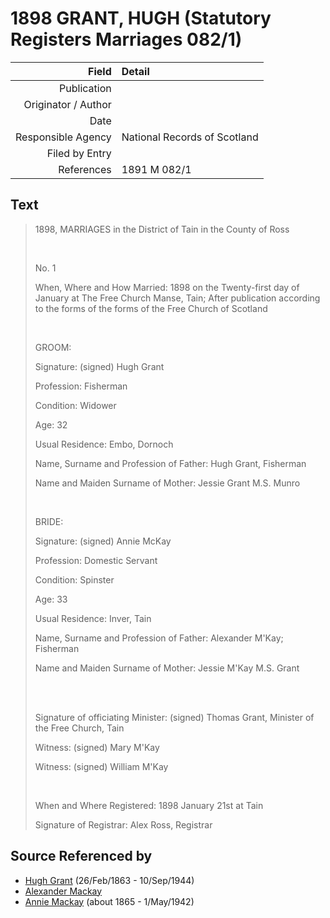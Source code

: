 ﻿---
layout: page
permalink: /sources/s20178986
---

# 1898 GRANT, HUGH (Statutory Registers Marriages 082/1)

Field | Detail
---:|:---
Publication | 
Originator / Author | 
Date | 
Responsible Agency | National Records of Scotland
Filed by Entry | 
References | 1891 M 082/1

## Text

> 1898, MARRIAGES in the District of Tain in the County of Ross
>
> <br/>
>
> No. 1
>
> When, Where and How Married: 1898 on the Twenty-first day of January at The Free Church Manse, Tain; After publication according to the forms of the forms of the Free Church of Scotland
>
> <br/>
>
> GROOM:
>
> Signature: (signed) Hugh Grant
>
> Profession: Fisherman
>
> Condition: Widower
>
> Age: 32
>
> Usual Residence: Embo, Dornoch
>
> Name, Surname and Profession of Father: Hugh Grant, Fisherman
>
> Name and Maiden Surname of Mother: Jessie Grant M.S. Munro
>
> <br/>
>
> BRIDE:
>
> Signature: (signed) Annie McKay
>
> Profession: Domestic Servant
>
> Condition: Spinster
>
> Age: 33
>
> Usual Residence: Inver, Tain
>
> Name, Surname and Profession of Father: Alexander M'Kay; Fisherman
>
> Name and Maiden Surname of Mother: Jessie M'Kay M.S. Grant
>
> <br/>
>
> <br/>
>
> Signature of officiating Minister: (signed) Thomas Grant, Minister of the Free Church, Tain
>
> Witness: (signed) Mary M'Kay
>
> Witness: (signed) William M'Kay
>
> <br/>
>
> When and Where Registered: 1898 January 21st at Tain
>
> Signature of Registrar: Alex Ross, Registrar
>

## Source Referenced by

* [Hugh Grant](../people/@31066628@-hugh-grant-b1863-2-26-d1944-9-10.md) (26/Feb/1863 - 10/Sep/1944)
* [Alexander Mackay](../people/@56321492@-alexander-mackay-b-d.md)
* [Annie Mackay](../people/@503334@-annie-mackay-b1865-d1942-5-1.md) (about 1865 - 1/May/1942)

